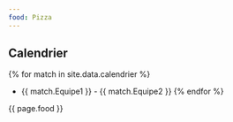 ```yaml
---
food: Pizza
---
```


## Calendrier

{% for match in site.data.calendrier %}
- {{ match.Equipe1 }} - {{ match.Equipe2 }}
{% endfor %}

{{ page.food }}